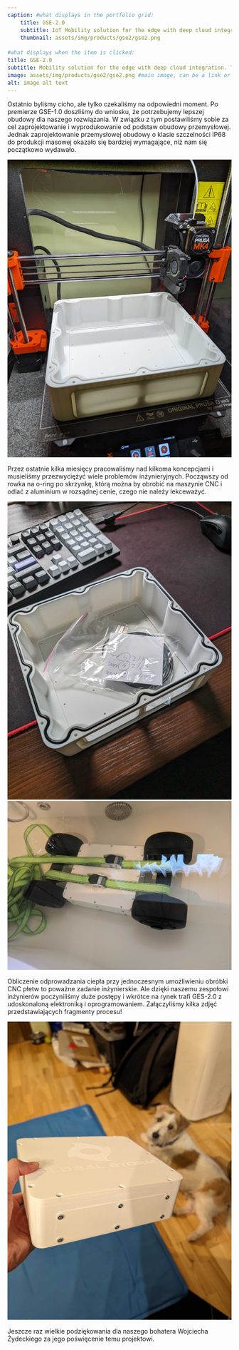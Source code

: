 ```yaml
---
caption: #what displays in the portfolio grid:
    title: GSE-2.0
    subtitle: IoT Mobility solution for the edge with deep cloud integration.
    thumbnail: assets/img/products/gse2/gse2.png
  
#what displays when the item is clicked:
title: GSE-2.0
subtitle: Mobility solution for the edge with deep cloud integration. This product is fully designed and manufactured in house by our engineering team at Global Strom. It is priced very competitively to make it a viable solution for a variety of cost sensitive applications.
image: assets/img/products/gse2/gse2.png #main image, can be a link or a file in assets/img/portfolio
alt: image alt text
---
```


Ostatnio byliśmy cicho, ale tylko czekaliśmy na odpowiedni moment. Po premierze GSE-1.0 doszliśmy do wniosku, że potrzebujemy lepszej obudowy dla naszego rozwiązania. W związku z tym postawiliśmy sobie za cel zaprojektowanie i wyprodukowanie od podstaw obudowy przemysłowej. Jednak zaprojektowanie przemysłowej obudowy o klasie szczelności IP68 do produkcji masowej okazało się bardziej wymagające, niż nam się początkowo wydawało.

![3D Printing Case](/assets/img/products/gse2/1.jpg "3D Printing Case")

Przez ostatnie kilka miesięcy pracowaliśmy nad kilkoma koncepcjami i musieliśmy przezwyciężyć wiele problemów inżynieryjnych. Począwszy od rowka na o-ring po skrzynkę, którą można by obrobić na maszynie CNC i odlać z aluminium w rozsądnej cenie, czego nie należy lekceważyć.

![Case with o-ring](/assets/img/products/gse2/2.jpg "Case with o-ring")
![Case water test](/assets/img/products/gse2/4.jpg "Case water test")

Obliczenie odprowadzania ciepła przy jednoczesnym umożliwieniu obróbki CNC płetw to poważne zadanie inżynierskie. Ale dzięki naszemu zespołowi inżynierów poczyniliśmy duże postępy i wkrótce na rynek trafi GES-2.0 z udoskonaloną elektroniką i oprogramowaniem. Załączyliśmy kilka zdjęć przedstawiających fragmenty procesu!

![Case with o-ring](/assets/img/products/gse2/3.jpg "Case with o-ring")

Jeszcze raz wielkie podziękowania dla naszego bohatera Wojciecha Żydeckiego za jego poświęcenie temu projektowi.

